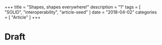 +++
title = "Shapes, shapes everywhere!"
description = "1"
tags = [
    "SOLID",
    "interoperability",
    "article-seed"
]
date = "2018-04-02"
categories = [
    "Article"
]
+++

# Draft
